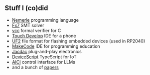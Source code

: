 ## Stuff I (co)did

- [Nemerle](http://nemerle.org/) programming language
- [Fx7](https://moskal.me/smt/en.html) SMT solver
- [vcc](https://github.com/Microsoft/vcc) formal verifier for C
- [Touch Develop](https://github.com/microsoft/TouchDevelop) IDE for a phone
- [UF2](https://github.com/microsoft/uf2) file format for flashing embedded devices (used in RP2040)
- [MakeCode](https://makecode.com) IDE for programming education
- [Jacdac](https://microsoft.github.io/jacdac-docs/) plug-and-play electronics
- [DeviceScript](https://microsoft.github.io/devicescript/) TypeScript for IoT
- [AICI](https://github.com/microsoft/aici) control interface for LLMs
- and a bunch of [papers](https://moskal.me/papers.html)
